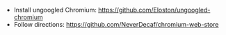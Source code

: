 
* Install ungoogled Chromium: https://github.com/Eloston/ungoogled-chromium
* Follow directions: https://github.com/NeverDecaf/chromium-web-store